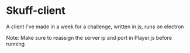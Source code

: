 # Skuff-client
A client I've made in a week for a challenge, written in js,  runs on electron

Note: Make sure to reassign the server ip and port in Player.js before running
